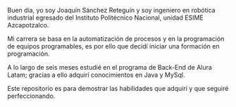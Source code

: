 Buen día, yo soy Joaquín Sánchez Reteguín y soy ingeniero en robótica industrial egresado del Instituto Politécnico Nacional, unidad ESIME Azcapotzalco.

Mi carrera se basa en la automatización de procesos y en la programación de equipos programables, es por ello que decidí iniciar una formación en programación.

A lo largo de seis meses estudié en el programa de Back-End de Alura Latam; gracias a ello adquirí conocimientos en Java y MySql.

Este repositorio es para demostrar las habilidades que adquirí y que seguiré perfeccionando.


